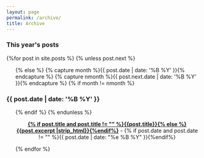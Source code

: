 ```yaml
---
layout: page
permalink: /archive/
title: Archive
---
```



<div id="archives">
  <section id="archive">
      <h3>This year's posts</h3>
      {%for post in site.posts %}
      {% unless post.next %}
      <ul class="this">
          {% else %}
          {% capture month %}{{ post.date | date: '%B %Y' }}{% endcapture %}
          {% capture nmonth %}{{ post.next.date | date: '%B %Y' }}{% endcapture %}
          {% if month != nmonth %}
      </ul>
      <h3>{{ post.date | date: '%B %Y' }}</h3>
      <ul class="past">
          {% endif %}
          {% endunless %}
          <p><center><b><a href="{{ site.baseurl }}{{ post.url }}">{% if post.title and post.title != "" %}{{post.title}}{% else %}{{post.excerpt |strip_html}}{%endif%}</a></b> - {% if post.date and post.date != "" %}{{ post.date | date: "%e %B %Y" }}{%endif%}</center></p>
          {% endfor %}
      </ul>
  </section>
</div>
